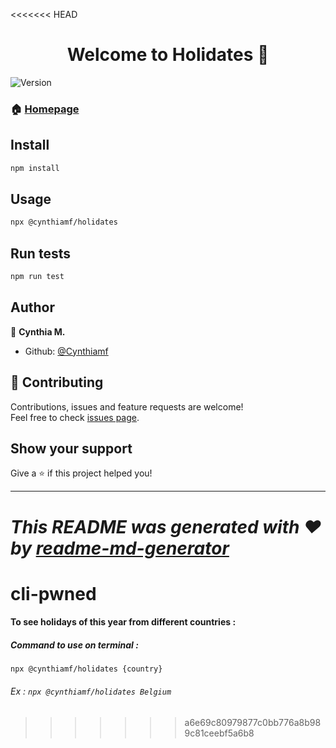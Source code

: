 <<<<<<< HEAD
<h1 align="center">Welcome to Holidates 👋</h1>
<p>
  <img alt="Version" src="https://img.shields.io/badge/version-1.2.4-blue.svg?cacheSeconds=2592000" />
</p>

### 🏠 [Homepage](https://github.com/Cynthiamf/cli-pwned#readme)

## Install

```sh
npm install
```

## Usage

```sh
npx @cynthiamf/holidates
```

## Run tests

```sh
npm run test
```

## Author

👤 **Cynthia M.**

* Github: [@Cynthiamf](https://github.com/Cynthiamf)

## 🤝 Contributing

Contributions, issues and feature requests are welcome!<br />Feel free to check [issues page](https://github.com/Cynthiamf/cli-pwned/issues).

## Show your support

Give a ⭐️ if this project helped you!

***
_This README was generated with ❤️ by [readme-md-generator](https://github.com/kefranabg/readme-md-generator)_
=======
# cli-pwned

#### To see holidays of this year from different countries :

##### Command to use on terminal :

`npx @cynthiamf/holidates {country}`

###### Ex : `npx @cynthiamf/holidates Belgium`
>>>>>>> a6e69c80979877c0bb776a8b989c81ceebf5a6b8
